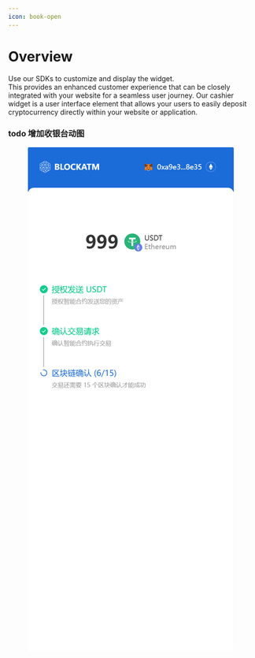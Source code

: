 ```yaml
---
icon: book-open
---
```


# Overview

Use our SDKs to customize and display the widget.\
This provides an enhanced customer experience that can be closely integrated with your website for a seamless user journey. Our cashier widget is a user interface element that allows your users to easily deposit cryptocurrency directly within your website or application.



### todo 增加收银台动图

<figure><img src="../.gitbook/assets/image.png" alt=""><figcaption></figcaption></figure>

